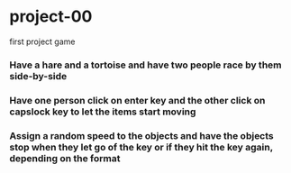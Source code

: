 # project-00
first project game
### Have a hare and a tortoise and have two people race by them side-by-side 
### Have one person click on enter key and the other click on capslock key to let the items start moving 
### Assign a random speed to the objects and have the objects stop when they let go of the key or if they hit the key again, depending on the format 